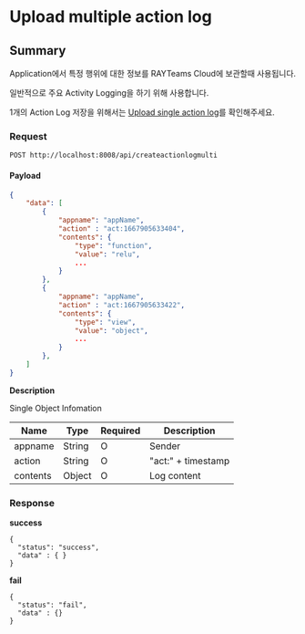 # Upload multiple action log

## Summary

Application에서 특정 행위에 대한 정보를 RAYTeams Cloud에 보관할때 사용됩니다.

일반적으로 주요 Activity Logging을 하기 위해 사용합니다.

1개의 Action Log 저장을 위해서는 [Upload single action log](./action-log-create-single.md)를 확인해주세요.

### Request

```
POST http://localhost:8008/api/createactionlogmulti
```

#### Payload

```JSON
{
    "data": [
        {
            "appname": "appName",
            "action" : "act:1667905633404",
            "contents": {
                "type": "function",
                "value": "relu",
                ...
            }
        },
        {
            "appname": "appName",
            "action" : "act:1667905633422",
            "contents": {
                "type": "view",
                "value": "object",
                ...
            }
        },
    ]
}
```

**Description**

Single Object Infomation

| Name | Type | Required | Description |
| --- | --- | --- | --- |
| appname | String | O | Sender |
| action | String | O | "act:" + timestamp |
| contents | Object | O  | Log content |

### Response

**success**

```
{
  "status": "success",
  "data" : { }
}
```

**fail**

```
{
  "status": "fail",
  "data" : {}
}
```